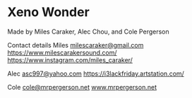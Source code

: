 # Xeno Wonder

Made by Miles Caraker, Alec Chou, and Cole Pergerson

Contact details
Miles
milescaraker@gmail.com
https://www.milescarakersound.com/
https://www.instagram.com/miles_caraker/

Alec
asc997@yahoo.com
https://i3lackfriday.artstation.com/

Cole
cole@mrpergerson.net
www.mrpergerson.net
 
